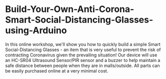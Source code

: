 # Build-Your-Own-Anti-Corona-Smart-Social-Distancing-Glasses-using-Arduino
In this online workshop, we'll show you how to quickly build a simple Smart Social-Distancing Glasses - an item that is very useful to prevent the risk of contracting Coronavirus given the prevailing situation! Our device will use an HC-SR04 Ultrasound Sensor/PIR sensor and a buzzer to help maintain a safe distance between people when they are in malls/outside. All parts can be easily purchased online at a very minimal cost.
